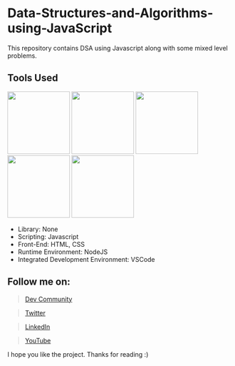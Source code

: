 # Data-Structures-and-Algorithms-using-JavaScript
This repository contains DSA using Javascript along with some mixed level problems.

## Tools Used
<p align="left">
<img height="140" width="140" src="https://www.w3.org/html/logo/downloads/HTML5_Logo_256.png">
<img height="140" width="140" src="https://logodix.com/logo/470309.png">
<img height="140" width="140" src="https://upload.wikimedia.org/wikipedia/commons/6/6a/JavaScript-logo.png">
<img height="140" width="140" src="https://code.visualstudio.com/assets/apple-touch-icon.png">
<img height="140" width="140" src="https://miro.medium.com/max/1400/1*sMryEXZVPKFjGNcfSzE8Mw.jpeg">
</p>

* Library: None
* Scripting: Javascript
* Front-End: HTML, CSS
* Runtime Environment: NodeJS
* Integrated Development Environment: VSCode

## Follow me on:
> [Dev Community](https://dev.to/ayushkanduri)

> [Twitter](https://twitter.com/ayush_codes)
 
> [LinkedIn](https://www.linkedin.com/in/ayushkanduri/)

> [YouTube](https://www.youtube.com/channel/UC6c1ajC_2jF7wQp7Y13t2bg)

I hope you like the project. Thanks for reading :)
